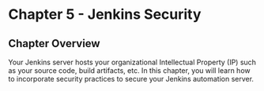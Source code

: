 # Chapter 5 - Jenkins Security

## Chapter Overview
Your Jenkins server hosts your organizational Intellectual Property (IP) such as your source code, build artifacts, etc. In this chapter, you will learn how to incorporate security practices to secure your Jenkins automation server.
